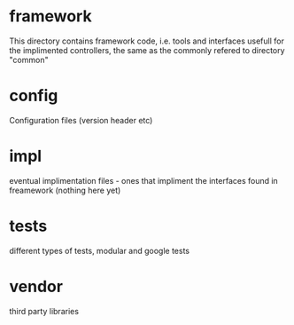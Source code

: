 # framework
This directory contains framework code, i.e. tools and interfaces usefull for the implimented controllers, the same as the commonly refered to directory "common"

# config
Configuration files (version header etc)

# impl
eventual implimentation files - ones that impliment the interfaces found in freamework (nothing here yet)

# tests
different types of tests, modular and google tests

# vendor
third party libraries
